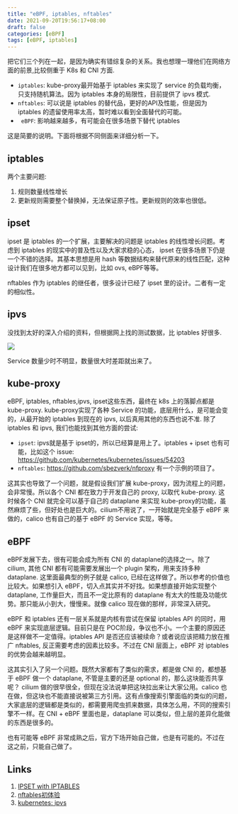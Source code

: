 ```yaml
---
title: "eBPF, iptables, nftables"
date: 2021-09-20T19:56:17+08:00
draft: false
categories: [eBPF]
tags: [eBPF, iptables]
---
```


把它们三个列在一起，是因为确实有错综复杂的关系。我也想理一理他们在网络方面的前景,比较侧重于 K8s 和 CNI 方面.

* `iptables`: kube-proxy最开始基于 iptables 来实现了 service 的负载均衡，只支持随机算法。因为 iptables 本身的局限性，目前提供了 ipvs 模式.
* `nftables`: 可以说是 iptables 的替代品，更好的API及性能，但是因为 iptables 的遗留使用率太高，暂时难以看到全面替代的可能。
* ` eBPF`: 影响越来越多，有可能会在很多场景下替代 iptables

这是简要的说明。下面将根据不同侧面来详细分析一下。


## iptables

两个主要问题:
1. 规则数量线性增长
2. 更新规则需要整个替换掉，无法保证原子性。更新规则的效率也很低。

## ipset

ipset 是 iptables 的一个扩展，主要解决的问题是 iptables 的线性增长问题。考虑到 iptables 的现实中的普及性以及大家求稳的心态， ipset 在很多场景下仍是一个不错的选择。其基本思想是用 hash 等数据结构来替代原来的线性匹配，这种设计我们在很多地方都可以见到，比如 ovs, eBPF等等。

nftables 作为 iptables 的继任者，很多设计已经了 ipset 里的设计。二者有一定的相似性。

## ipvs
没找到太好的深入介绍的资料，但根据网上找的测试数据，比 iptables 好很多.

![](https://www.tigera.io/wp-content/uploads/2019/04/Picture1.png)

Service 数量少时不明显，数量很大时差距就出来了。


## kube-proxy
eBPF, iptables, nftables,ipvs, ipset这些东西，最终在 k8s 上的落脚点都是 kube-proxy. kube-proxy实现了各种 Service 的功能，底层用什么，是可能会变的，从最开始的 iptables 到现在的 ipvs, 以后真用其他的东西也说不准. 除了 iptables 和 ipvs, 我们也能找到其他方面的尝试:

* `ipset`: ipvs就是基于 ipset的，所以已经算是用上了。iptables + ipset 也有可能，比如这个 issue: https://github.com/kubernetes/kubernetes/issues/54203
* `nftables`: https://github.com/sbezverk/nfproxy 有一个示例的项目了。


这其实也导致了一个问题，就是假设我们扩展 kube-proxy，因为流程上的问题，会非常慢。所以各个 CNI 都在致力于开发自己的 proxy, 以取代 kube-proxy. 这时候各个 CNI 就完全可以基于自己的 dataplane 来实现 kube-proxy的功能，虽然麻烦了些，但好处也是巨大的。cilium不用说了，一开始就是完全基于 eBPF 来做的，calico 也有自己的基于 eBPF 的 Service 实现，等等。


## eBPF
eBPF发展下去，很有可能会成为所有 CNI 的 dataplane的选择之一。除了 cilium, 其他 CNI 都有可能需要发展出一个 plugin 架构，用来支持多种 dataplane. 这里面最典型的例子就是 calico, 已经在这样做了。所以参考的价值也比较大。如果想引入 eBPF，切入点其实并不好找。如果想直接开始实现整个 dataplane, 工作量巨大，而且不一定比原有的 dataplane 有太大的性能及功能优势。那只能从小到大，慢慢来。就像 calico 现在做的那样，非常深入研究。

eBPF 和 iptables 还有一层关系就是内核有尝试在保留 iptables API 的同时，用 eBPF 来实现底层逻辑。目前只是在 POC阶段，争议也不小。一个主要的原因还是这样做不一定值得。iptables API 是否还应该被续命？或者说应该把精力放在推广 nftables, 反正需要考虑的因素比较多。不过在 CNI 层面上，eBPF 对 iptables 的优势会越来越明显。

这其实引入了另一个问题。既然大家都有了类似的需求，都是做 CNI 的，都想基于 eBPF 做一个 dataplane, 不管是主要的还是 optional 的，那么这块能否共享呢？ cilium 做的很早很全，但现在没法说单把这块拉出来让大家公用。calico 也在做，但这块也不能直接说被第三方引用。这有点像搜索引擎面临的类似的问题，大家底层的逻辑都是类似的，都需要用爬虫抓来数据，具体怎么用，不同的搜索引擎不一样。在 CNI + eBPF 里面也是，dataplane 可以类似，但上层的差异化能做的东西是很多的。

也有可能等 eBPF 非常成熟之后，官方下场开始自己做，也是有可能的。不过在这之前，只能自己做了。


## Links
1. [IPSET with IPTABLES](https://malware.expert/howto/ipset-with-iptables/)
2. [nftables初体验](https://owent.net/2020/2002.html#nftables%E4%B8%8Eipset)
3. [kubernetes: ipvs](https://github.com/kubernetes/kubernetes/blob/master/pkg/proxy/ipvs/README.md)
